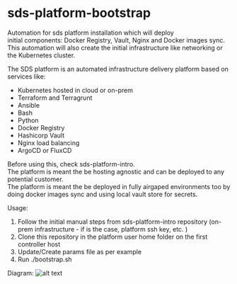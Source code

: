 # sds-platform-bootstrap
Automation for sds platform installation which will deploy   
initial components: Docker Registry, Vault, Nginx and Docker images sync.   
This automation will also create the initial infrastructure like networking or the Kubernetes cluster.   

The SDS platform is an automated infrastructure delivery platform based on services like:   
- Kubernetes hosted in cloud or on-prem   
- Terraform and Terragrunt   
- Ansible   
- Bash   
- Python   
- Docker Registry   
- Hashicorp Vault   
- Nginx load balancing   
- ArgoCD or FluxCD   


Before using this, check sds-platform-intro.   
The platform is meant the be hosting agnostic and can be deployed to any potential customer.   
The platform is meant the be deployed in fully airgaped environments too by doing docker images sync and using local vault store for secrets.   

Usage:   
1. Follow the initial manual steps from sds-platform-intro repository (on-prem infrastructure - if is the case, platform ssh key, etc. )   
2. Clone this repository in the platform user home folder on the first controller host   
3. Update/Create params file as per example   
4. Run ./bootstrap.sh   

Diagram: 
![alt text](https://github.com/[username]/[reponame]/blob/[branch]/image.jpg?raw=true)

